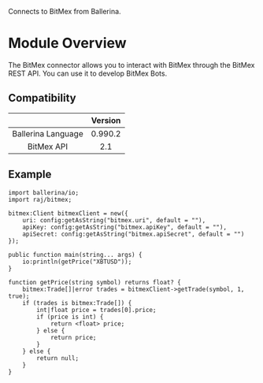 Connects to BitMex from Ballerina. 

# Module Overview

The BitMex connector allows you to interact with BitMex through the BitMex REST API. You can use it to develop BitMex Bots.

## Compatibility
|                    |    Version     |  
|:------------------:|:--------------:|
| Ballerina Language |   0.990.2      |
| BitMex API         |   2.1          |

## Example

```ballerina
import ballerina/io;
import raj/bitmex;

bitmex:Client bitmexClient = new({
    uri: config:getAsString("bitmex.uri", default = ""),
    apiKey: config:getAsString("bitmex.apiKey", default = ""),
    apiSecret: config:getAsString("bitmex.apiSecret", default = "")
});

public function main(string... args) {
    io:println(getPrice("XBTUSD"));
}

function getPrice(string symbol) returns float? {
    bitmex:Trade[]|error trades = bitmexClient->getTrade(symbol, 1, true);
    if (trades is bitmex:Trade[]) {
        int|float price = trades[0].price;
        if (price is int) {
            return <float> price;
        } else {
            return price;
        }
    } else {
        return null;
    }
}
```